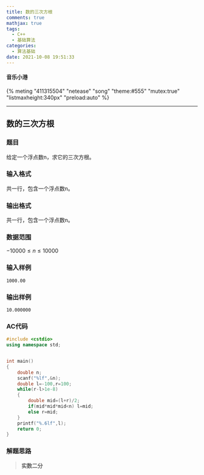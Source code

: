 ```yaml
---
title: 数的三次方根
comments: true
mathjax: true
tags:
  - C++
  - 基础算法
categories:
  - 算法基础
date: 2021-10-08 19:51:33
---
```

#### 音乐小港
{% meting "411315504" "netease" "song" "theme:#555" "mutex:true" "listmaxheight:340px" "preload:auto" %}

---
## 数的三次方根

### 题目

给定一个浮点数n，求它的三次方根。

### 输入格式

共一行，包含一个浮点数n。

### 输出格式

共一行，包含一个浮点数n。

### 数据范围

$−10000≤n≤10000$

### 输入样例

```
1000.00
```

### 输出样例

```
10.000000
```

### AC代码

```c++
#include <cstdio>
using namespace std;


int main()
{
    double n;
    scanf("%lf",&n);
    double l=-100,r=100;
    while(r-l>1e-8)
    {
        double mid=(l+r)/2;
        if(mid*mid*mid<n) l=mid;
        else r=mid;
    }
    printf("%.6lf",l);
    return 0;
}
```

### 解题思路

>**实数二分**